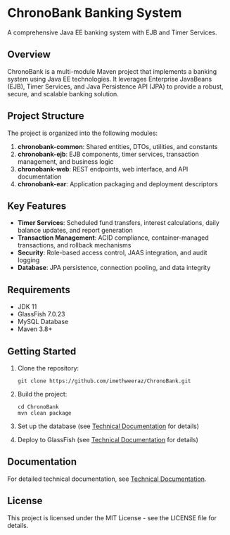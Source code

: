 # ChronoBank Banking System

A comprehensive Java EE banking system with EJB and Timer Services.

## Overview

ChronoBank is a multi-module Maven project that implements a banking system using Java EE technologies. It leverages Enterprise JavaBeans (EJB), Timer Services, and Java Persistence API (JPA) to provide a robust, secure, and scalable banking solution.

## Project Structure

The project is organized into the following modules:

1. **chronobank-common**: Shared entities, DTOs, utilities, and constants
2. **chronobank-ejb**: EJB components, timer services, transaction management, and business logic
3. **chronobank-web**: REST endpoints, web interface, and API documentation
4. **chronobank-ear**: Application packaging and deployment descriptors

## Key Features

- **Timer Services**: Scheduled fund transfers, interest calculations, daily balance updates, and report generation
- **Transaction Management**: ACID compliance, container-managed transactions, and rollback mechanisms
- **Security**: Role-based access control, JAAS integration, and audit logging
- **Database**: JPA persistence, connection pooling, and data integrity

## Requirements

- JDK 11
- GlassFish 7.0.23
- MySQL Database
- Maven 3.8+

## Getting Started

1. Clone the repository:
   ```
   git clone https://github.com/imethweeraz/ChronoBank.git
   ```

2. Build the project:
   ```
   cd ChronoBank
   mvn clean package
   ```

3. Set up the database (see [Technical Documentation](docs/technical-documentation.md) for details)

4. Deploy to GlassFish (see [Technical Documentation](docs/technical-documentation.md) for details)

## Documentation

For detailed technical documentation, see [Technical Documentation](docs/technical-documentation.md).

## License

This project is licensed under the MIT License - see the LICENSE file for details.

